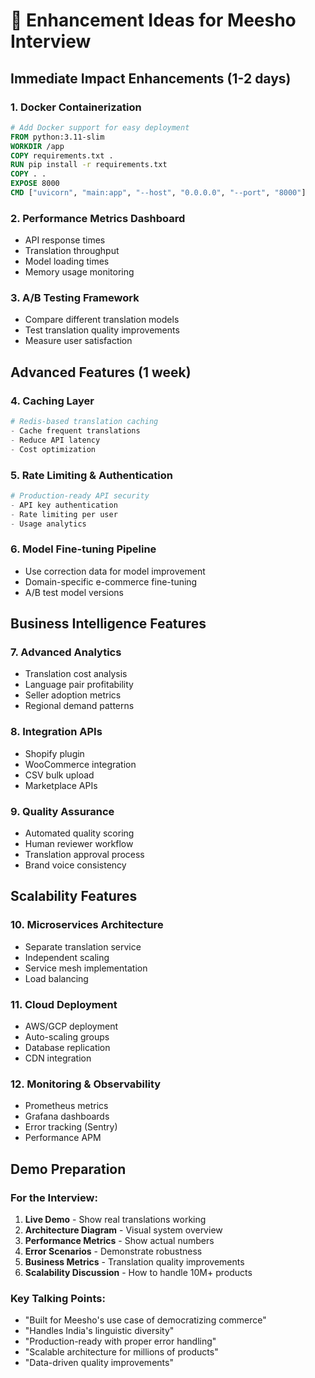 # 🚀 Enhancement Ideas for Meesho Interview

## Immediate Impact Enhancements (1-2 days)

### 1. **Docker Containerization**
```dockerfile
# Add Docker support for easy deployment
FROM python:3.11-slim
WORKDIR /app
COPY requirements.txt .
RUN pip install -r requirements.txt
COPY . .
EXPOSE 8000
CMD ["uvicorn", "main:app", "--host", "0.0.0.0", "--port", "8000"]
```

### 2. **Performance Metrics Dashboard**
- API response times
- Translation throughput
- Model loading times
- Memory usage monitoring

### 3. **A/B Testing Framework**
- Compare different translation models
- Test translation quality improvements
- Measure user satisfaction

## Advanced Features (1 week)

### 4. **Caching Layer**
```python
# Redis-based translation caching
- Cache frequent translations
- Reduce API latency
- Cost optimization
```

### 5. **Rate Limiting & Authentication**
```python
# Production-ready API security
- API key authentication
- Rate limiting per user
- Usage analytics
```

### 6. **Model Fine-tuning Pipeline**
- Use correction data for model improvement
- Domain-specific e-commerce fine-tuning
- A/B test model versions

## Business Intelligence Features

### 7. **Advanced Analytics**
- Translation cost analysis
- Language pair profitability
- Seller adoption metrics
- Regional demand patterns

### 8. **Integration APIs**
- Shopify plugin
- WooCommerce integration
- CSV bulk upload
- Marketplace APIs

### 9. **Quality Assurance**
- Automated quality scoring
- Human reviewer workflow
- Translation approval process
- Brand voice consistency

## Scalability Features

### 10. **Microservices Architecture**
- Separate translation service
- Independent scaling
- Service mesh implementation
- Load balancing

### 11. **Cloud Deployment**
- AWS/GCP deployment
- Auto-scaling groups
- Database replication
- CDN integration

### 12. **Monitoring & Observability**
- Prometheus metrics
- Grafana dashboards
- Error tracking (Sentry)
- Performance APM

## Demo Preparation

### For the Interview:
1. **Live Demo** - Show real translations working
2. **Architecture Diagram** - Visual system overview
3. **Performance Metrics** - Show actual numbers
4. **Error Scenarios** - Demonstrate robustness
5. **Business Metrics** - Translation quality improvements
6. **Scalability Discussion** - How to handle 10M+ products

### Key Talking Points:
- "Built for Meesho's use case of democratizing commerce"
- "Handles India's linguistic diversity"
- "Production-ready with proper error handling"
- "Scalable architecture for millions of products"
- "Data-driven quality improvements"
